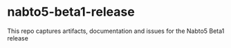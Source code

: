 # nabto5-beta1-release
This repo captures artifacts, documentation and issues for the Nabto5 Beta1 release
